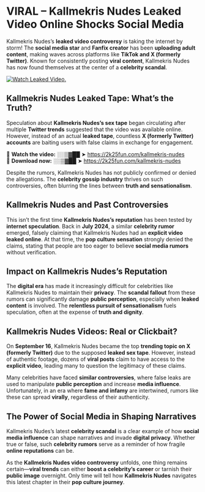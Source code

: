 # VIRAL – Kallmekris Nudes Leaked Video Online Shocks Social Media 

Kallmekris Nudes’s **leaked video controversy** is taking the internet by storm! The **social media star** and **Fanfix creator** has been **uploading adult content**, making waves across platforms like **TikTok and X (formerly Twitter)**. Known for consistently posting **viral content**, Kallmekris Nudes has now found themselves at the center of a **celebrity scandal**.  

[![Watch Leaked Video.](https://miro.medium.com/v2/resize:fit:828/format:webp/1*cilzJN44JGOrTw9NJCrNHA.gif "Watch Leaked Video")](https://2k25fun.com/kallmekris-nudes)

## **Kallmekris Nudes Leaked Tape: What’s the Truth?**  
Speculation about **Kallmekris Nudes’s sex tape** began circulating after multiple **Twitter trends** suggested that the video was available online. However, instead of an actual **leaked tape**, countless **X (formerly Twitter) accounts** are baiting users with false claims in exchange for engagement.  

🔹 **Watch the video:** ░░▒▓██ ➤ https://2k25fun.com/kallmekris-nudes  
🔹 **Download now:** ░░▒▓██ ➤ https://2k25fun.com/kallmekris-nudes  

Despite the rumors, Kallmekris Nudes has not publicly confirmed or denied the allegations. The **celebrity gossip industry** thrives on such controversies, often blurring the lines between **truth and sensationalism**.  

## **Kallmekris Nudes and Past Controversies**  
This isn’t the first time **Kallmekris Nudes’s reputation** has been tested by **internet speculation**. Back in **July 2024**, a similar **celebrity rumor** emerged, falsely claiming that Kallmekris Nudes had an **explicit video leaked online**. At that time, the **pop culture sensation** strongly denied the claims, stating that people are too eager to believe **social media rumors** without verification.  

## **Impact on Kallmekris Nudes’s Reputation**  
The **digital era** has made it increasingly difficult for celebrities like Kallmekris Nudes to maintain their **privacy**. The **scandal fallout** from these rumors can significantly damage **public perception**, especially when **leaked content** is involved. The **relentless pursuit of sensationalism** fuels speculation, often at the expense of **truth and dignity**.  

## **Kallmekris Nudes Videos: Real or Clickbait?**  
On **September 16**, Kallmekris Nudes became the top **trending topic on X (formerly Twitter)** due to the supposed **leaked sex tape**. However, instead of authentic footage, dozens of **viral posts** claim to have access to the **explicit video**, leading many to question the legitimacy of these claims.  

Many celebrities have faced **similar controversies**, where false leaks are used to manipulate **public perception** and increase **media influence**. Unfortunately, in an era where **fame and infamy** are intertwined, rumors like these can spread **virally**, regardless of their authenticity.  

## **The Power of Social Media in Shaping Narratives**  
Kallmekris Nudes’s latest **celebrity scandal** is a clear example of how **social media influence** can shape narratives and invade **digital privacy**. Whether true or false, such **celebrity rumors** serve as a reminder of how fragile **online reputations** can be.  

As the **Kallmekris Nudes video controversy** unfolds, one thing remains certain—**viral trends** can either **boost a celebrity’s career** or tarnish their **public image** overnight. Only time will tell how **Kallmekris Nudes** navigates this latest chapter in their **pop culture journey**. 